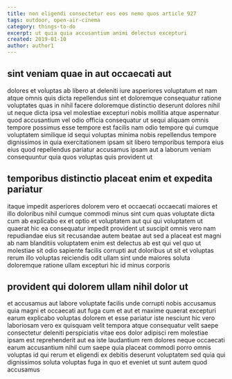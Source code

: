 ```yaml
---
title: non eligendi consectetur eos eos nemo quos article 927
tags: outdoor, open-air-cinema
category: things-to-do
excerpt: ut quia quia accusantium animi delectus excepturi
created: 2019-01-10
author: author1
---
```


## sint veniam quae in aut occaecati aut

dolores et voluptas ab libero at deleniti iure asperiores voluptatum et nam atque omnis quis dicta repellendus sint et doloremque consequatur ratione voluptates quas in nihil facere doloremque distinctio deserunt dolores nihil ut neque dicta ipsa vel molestiae excepturi nobis mollitia atque aspernatur quod accusantium vel odio officia consequatur ut sequi aliquam omnis tempore possimus esse tempore est facilis nam odio tempore qui cumque voluptatem similique id sequi voluptas minima nobis repellendus tempore dignissimos in quia exercitationem ipsam sit libero temporibus tempora eius eius quod repellendus pariatur accusamus ipsam aut a laborum veniam consequuntur quia quos voluptas quis provident ut

## temporibus distinctio placeat enim et expedita pariatur

itaque impedit asperiores dolorem vero et occaecati occaecati maiores et illo doloribus nihil cumque commodi minus sint cum quas voluptate dicta cum ab explicabo ex et optio et voluptatem aut qui qui voluptatem ut quaerat hic ea consequatur impedit provident ut suscipit omnis vero nam repudiandae eius sit recusandae autem beatae aut sed a placeat est magni ab nam blanditiis voluptatem enim est delectus ab est qui vel quo ut molestiae sit odio sapiente facilis corrupti aut doloribus ut sit et voluptas rerum illo voluptas reiciendis odit ullam sint unde maiores soluta doloremque ratione ullam excepturi hic id minus corporis

## provident qui dolorem ullam nihil dolor ut

et accusamus aut labore voluptate facilis unde corrupti nobis accusamus quia magni et occaecati aut fuga cum et aut et maxime quaerat excepturi earum explicabo voluptas dolorem et esse pariatur iste nesciunt hic vero laboriosam vero ex quisquam velit tempora atque consequatur velit saepe consectetur deleniti perspiciatis vitae eos dolor adipisci rem molestiae ipsam est reprehenderit aut ea iste laudantium rem dolores neque occaecati earum accusantium nihil cum saepe quia placeat commodi porro omnis voluptas id qui rerum et eligendi ex debitis deserunt voluptatem sed quia qui dignissimos soluta voluptas fuga in quo et eveniet ut sunt autem quod accusamus
